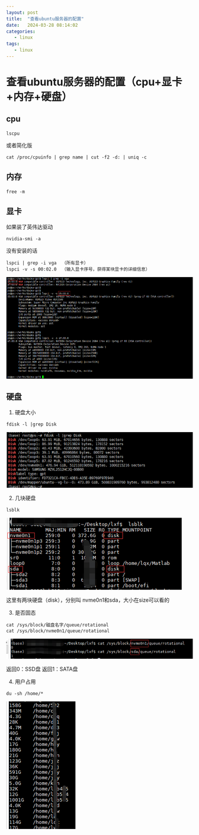```yaml
---
layout: post
title:  "查看ubuntu服务器的配置"
date:   2024-03-28 08:14:02
categories: 
   - linux
tags:
   - linux
---
```


# 查看ubuntu服务器的配置（cpu+显卡+内存+硬盘）

## cpu

```
lscpu
```
或者简化版
```
cat /proc/cpuinfo | grep name | cut -f2 -d: | uniq -c
```

## 内存

```
free -m
```

## 显卡

如果装了英伟达驱动
```
nvidia-smi -a  
```

没有安装的话
```
lspci | grep -i vga  （所有显卡）
lspci -v -s 00:02.0  （输入显卡序号，获得某块显卡的详细信息）
```

![查看显卡][1]


## 硬盘

1. 硬盘大小
```
fdisk -l |grep Disk  
```
![硬盘大小][2]

2. 几块硬盘

```
lsblk
```
![几块硬盘][3]

这里有两块硬盘（disk），分别叫 nvme0n1和sda，大小在size可以看的

3. 是否固态

```
cat /sys/block/磁盘名字/queue/rotational
cat /sys/block/nvme0n1/queue/rotational
```

![是否固态][4]

返回0：SSD盘
返回1：SATA盘

4. 用户占用

```
du -sh /home/*
```

![用户占用][5]


[1]: /images/linux/显卡1.png
[2]: /images/linux/硬盘1.png
[3]: /images/linux/硬盘2.png
[4]: /images/linux/硬盘3.png
[5]: /images/linux/硬盘4.png